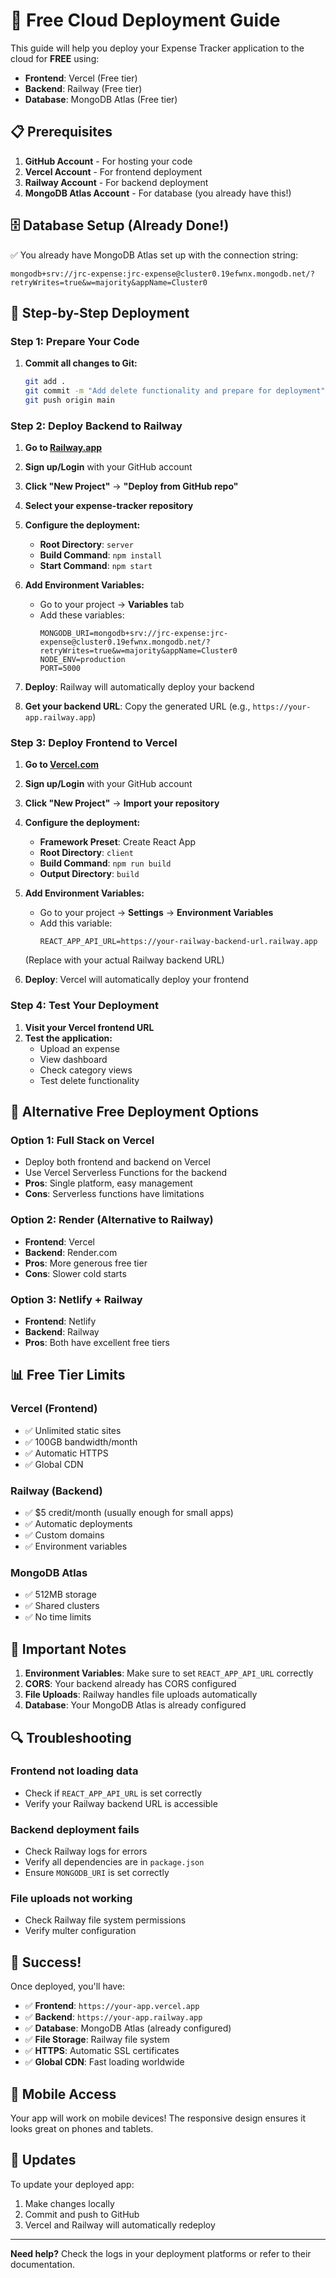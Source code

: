 # 🚀 Free Cloud Deployment Guide

This guide will help you deploy your Expense Tracker application to the cloud for **FREE** using:
- **Frontend**: Vercel (Free tier)
- **Backend**: Railway (Free tier)
- **Database**: MongoDB Atlas (Free tier)

## 📋 Prerequisites

1. **GitHub Account** - For hosting your code
2. **Vercel Account** - For frontend deployment
3. **Railway Account** - For backend deployment
4. **MongoDB Atlas Account** - For database (you already have this!)

## 🗄️ Database Setup (Already Done!)

✅ You already have MongoDB Atlas set up with the connection string:
```
mongodb+srv://jrc-expense:jrc-expense@cluster0.19efwnx.mongodb.net/?retryWrites=true&w=majority&appName=Cluster0
```

## 🎯 Step-by-Step Deployment

### Step 1: Prepare Your Code

1. **Commit all changes to Git:**
   ```bash
   git add .
   git commit -m "Add delete functionality and prepare for deployment"
   git push origin main
   ```

### Step 2: Deploy Backend to Railway

1. **Go to [Railway.app](https://railway.app)**
2. **Sign up/Login** with your GitHub account
3. **Click "New Project"** → **"Deploy from GitHub repo"**
4. **Select your expense-tracker repository**
5. **Configure the deployment:**
   - **Root Directory**: `server`
   - **Build Command**: `npm install`
   - **Start Command**: `npm start`

6. **Add Environment Variables:**
   - Go to your project → **Variables** tab
   - Add these variables:
     ```
     MONGODB_URI=mongodb+srv://jrc-expense:jrc-expense@cluster0.19efwnx.mongodb.net/?retryWrites=true&w=majority&appName=Cluster0
     NODE_ENV=production
     PORT=5000
     ```

7. **Deploy**: Railway will automatically deploy your backend
8. **Get your backend URL**: Copy the generated URL (e.g., `https://your-app.railway.app`)

### Step 3: Deploy Frontend to Vercel

1. **Go to [Vercel.com](https://vercel.com)**
2. **Sign up/Login** with your GitHub account
3. **Click "New Project"** → **Import your repository**
4. **Configure the deployment:**
   - **Framework Preset**: Create React App
   - **Root Directory**: `client`
   - **Build Command**: `npm run build`
   - **Output Directory**: `build`

5. **Add Environment Variables:**
   - Go to your project → **Settings** → **Environment Variables**
   - Add this variable:
     ```
     REACT_APP_API_URL=https://your-railway-backend-url.railway.app
     ```
   (Replace with your actual Railway backend URL)

6. **Deploy**: Vercel will automatically deploy your frontend

### Step 4: Test Your Deployment

1. **Visit your Vercel frontend URL**
2. **Test the application:**
   - Upload an expense
   - View dashboard
   - Check category views
   - Test delete functionality

## 🔧 Alternative Free Deployment Options

### Option 1: Full Stack on Vercel
- Deploy both frontend and backend on Vercel
- Use Vercel Serverless Functions for the backend
- **Pros**: Single platform, easy management
- **Cons**: Serverless functions have limitations

### Option 2: Render (Alternative to Railway)
- **Frontend**: Vercel
- **Backend**: Render.com
- **Pros**: More generous free tier
- **Cons**: Slower cold starts

### Option 3: Netlify + Railway
- **Frontend**: Netlify
- **Backend**: Railway
- **Pros**: Both have excellent free tiers

## 📊 Free Tier Limits

### Vercel (Frontend)
- ✅ Unlimited static sites
- ✅ 100GB bandwidth/month
- ✅ Automatic HTTPS
- ✅ Global CDN

### Railway (Backend)
- ✅ $5 credit/month (usually enough for small apps)
- ✅ Automatic deployments
- ✅ Custom domains
- ✅ Environment variables

### MongoDB Atlas
- ✅ 512MB storage
- ✅ Shared clusters
- ✅ No time limits

## 🚨 Important Notes

1. **Environment Variables**: Make sure to set `REACT_APP_API_URL` correctly
2. **CORS**: Your backend already has CORS configured
3. **File Uploads**: Railway handles file uploads automatically
4. **Database**: Your MongoDB Atlas is already configured

## 🔍 Troubleshooting

### Frontend not loading data
- Check if `REACT_APP_API_URL` is set correctly
- Verify your Railway backend URL is accessible

### Backend deployment fails
- Check Railway logs for errors
- Verify all dependencies are in `package.json`
- Ensure `MONGODB_URI` is set correctly

### File uploads not working
- Check Railway file system permissions
- Verify multer configuration

## 🎉 Success!

Once deployed, you'll have:
- ✅ **Frontend**: `https://your-app.vercel.app`
- ✅ **Backend**: `https://your-app.railway.app`
- ✅ **Database**: MongoDB Atlas (already configured)
- ✅ **File Storage**: Railway file system
- ✅ **HTTPS**: Automatic SSL certificates
- ✅ **Global CDN**: Fast loading worldwide

## 📱 Mobile Access

Your app will work on mobile devices! The responsive design ensures it looks great on phones and tablets.

## 🔄 Updates

To update your deployed app:
1. Make changes locally
2. Commit and push to GitHub
3. Vercel and Railway will automatically redeploy

---

**Need help?** Check the logs in your deployment platforms or refer to their documentation.
